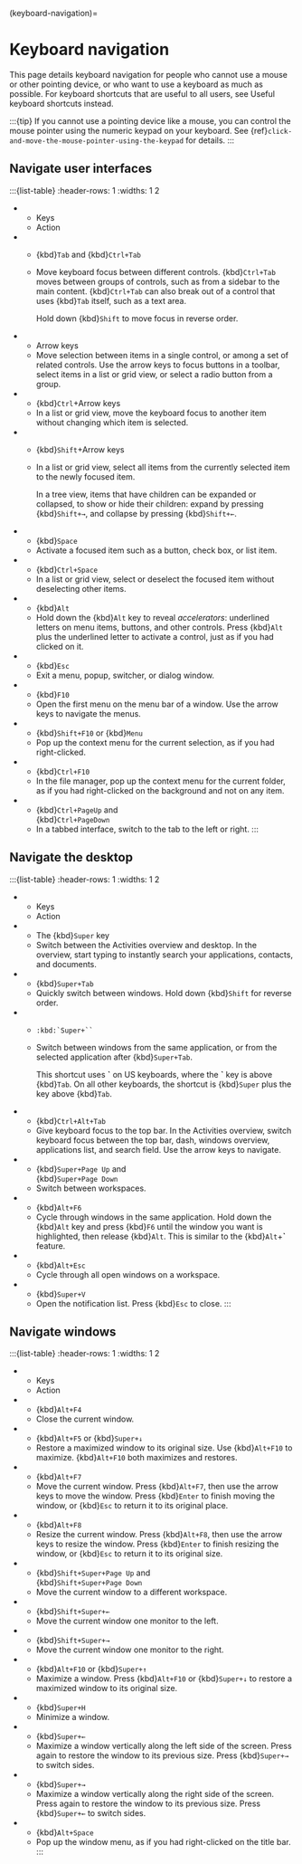 (keyboard-navigation)=
# Keyboard navigation

This page details keyboard navigation for people who cannot use a mouse or other pointing device, or who want to use a keyboard as much as possible. For keyboard shortcuts that are useful to all users, see Useful keyboard shortcuts instead.

:::{tip}
If you cannot use a pointing device like a mouse, you can control the mouse pointer using the numeric keypad on your keyboard. See {ref}`click-and-move-the-mouse-pointer-using-the-keypad` for details.
:::

## Navigate user interfaces

:::{list-table}
   :header-rows: 1
   :widths: 1 2

* - Keys
  - Action

* - {kbd}`Tab` and {kbd}`Ctrl+Tab`
  - Move keyboard focus between different controls. {kbd}`Ctrl+Tab` moves between groups of controls, such as from a sidebar to the main content. {kbd}`Ctrl+Tab` can also break out of a control that uses {kbd}`Tab` itself, such as a text area.

    Hold down {kbd}`Shift` to move focus in reverse order.

* - Arrow keys
  - Move selection between items in a single control, or among a set of related controls. Use the arrow keys to focus buttons in a toolbar, select items in a list or grid view, or select a radio button from a group.

* - {kbd}`Ctrl`+Arrow keys
  - In a list or grid view, move the keyboard focus to another item without changing which item is selected.

* - {kbd}`Shift`+Arrow keys
  - In a list or grid view, select all items from the currently selected item to the newly focused item.

    In a tree view, items that have children can be expanded or collapsed, to show or hide their children: expand by pressing {kbd}`Shift+→`, and collapse by pressing {kbd}`Shift+←`.

* - {kbd}`Space`
  - Activate a focused item such as a button, check box, or list item.

* - {kbd}`Ctrl+Space`
  - In a list or grid view, select or deselect the focused item without deselecting other items.

* - {kbd}`Alt`
  - Hold down the {kbd}`Alt` key to reveal *accelerators*: underlined letters on menu items, buttons, and other controls. Press {kbd}`Alt` plus the underlined letter to activate a control, just as if you had clicked on it.

* - {kbd}`Esc`
  - Exit a menu, popup, switcher, or dialog window.

* - {kbd}`F10`
  - Open the first menu on the menu bar of a window. Use the arrow keys to navigate the menus.

* - {kbd}`Shift+F10` or {kbd}`Menu`
  - Pop up the context menu for the current selection, as if you had right-clicked.

* - {kbd}`Ctrl+F10`
  - In the file manager, pop up the context menu for the current folder, as if you had right-clicked on the background and not on any item.

* - {kbd}`Ctrl+PageUp` and\
    {kbd}`Ctrl+PageDown`
  - In a tabbed interface, switch to the tab to the left or right.
:::

## Navigate the desktop

:::{list-table}
   :header-rows: 1
   :widths: 1 2

* - Keys
  - Action

* - The {kbd}`Super` key
  - Switch between the Activities overview and desktop. In the overview, start typing to instantly search your applications, contacts, and documents.

* - {kbd}`Super+Tab`
  - Quickly switch between windows. Hold down {kbd}`Shift` for reverse order.

* - ```{eval-rst}
    :kbd:`Super+``
    ```
  - Switch between windows from the same application, or from the selected application after {kbd}`Super+Tab`.

    This shortcut uses **\`** on US keyboards, where the **\`** key is above {kbd}`Tab`. On all other keyboards, the shortcut is {kbd}`Super` plus the key above {kbd}`Tab`.

* - {kbd}`Ctrl+Alt+Tab`
  - Give keyboard focus to the top bar. In the Activities overview, switch keyboard focus between the top bar, dash, windows overview, applications list, and search field. Use the arrow keys to navigate.

* - {kbd}`Super+Page Up` and\
    {kbd}`Super+Page Down`
  - Switch between workspaces.

* - {kbd}`Alt+F6`
  - Cycle through windows in the same application. Hold down the {kbd}`Alt` key and press {kbd}`F6` until the window you want is highlighted, then release {kbd}`Alt`. This is similar to the {kbd}`Alt`+**\`** feature.

* - {kbd}`Alt+Esc`
  - Cycle through all open windows on a workspace.

* - {kbd}`Super+V`
  - Open the notification list. Press {kbd}`Esc` to close.
:::

## Navigate windows

:::{list-table}
   :header-rows: 1
   :widths: 1 2

* - Keys
  - Action

* - {kbd}`Alt+F4`
  - Close the current window.

* - {kbd}`Alt+F5` or {kbd}`Super+↓`
  - Restore a maximized window to its original size. Use {kbd}`Alt+F10` to maximize. {kbd}`Alt+F10` both maximizes and restores.

* - {kbd}`Alt+F7`
  - Move the current window. Press {kbd}`Alt+F7`, then use the arrow keys to move the window. Press {kbd}`Enter` to finish moving the window, or {kbd}`Esc` to return it to its original place.

* - {kbd}`Alt+F8`
  - Resize the current window. Press {kbd}`Alt+F8`, then use the arrow keys to resize the window. Press {kbd}`Enter` to finish resizing the window, or {kbd}`Esc` to return it to its original size.

* - {kbd}`Shift+Super+Page Up` and\
    {kbd}`Shift+Super+Page Down`
  - Move the current window to a different workspace.

* - {kbd}`Shift+Super+←`
  - Move the current window one monitor to the left.

* - {kbd}`Shift+Super+→`
  - Move the current window one monitor to the right.

* - {kbd}`Alt+F10` or {kbd}`Super+↑`
  - Maximize a window. Press {kbd}`Alt+F10` or {kbd}`Super+↓` to restore a maximized window to its original size.

* - {kbd}`Super+H`
  - Minimize a window.

* - {kbd}`Super+←`
  - Maximize a window vertically along the left side of the screen. Press again to restore the window to its previous size. Press {kbd}`Super+→` to switch sides.

* - {kbd}`Super+→`
  - Maximize a window vertically along the right side of the screen. Press again to restore the window to its previous size. Press {kbd}`Super+←` to switch sides.

* - {kbd}`Alt+Space`
  - Pop up the window menu, as if you had right-clicked on the title bar.
:::

